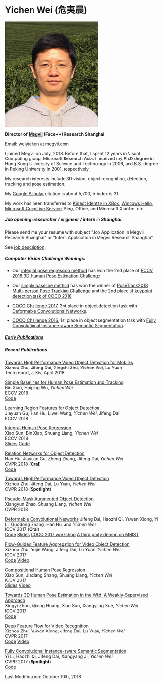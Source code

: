 **Yichen Wei (危夷晨)**
==========
<img src="./yichen_2014_crop.jpg" alt="drawing" width="300px" align="left"/> 

<br clear="all" />

<!--- do not know how to resize the image --->
<!--- ![](https://yichenwei.github.io/yichen_2014_crop.jpg) --->

<!--- comment ---> 

**Director of [Megvii](https://megvii.com/) (Face++) Research Shanghai**

Email: weiyichen at megvii.com

I joined Megvii on July, 2018. Before that, I spent 12 years in Visual Computing group, Microsoft Research Asia. I received my Ph.D degree in Hong Kong University of Science and Technology in 2006, and B.S. degree in Peking University in 2001, respectively.

My research interests include 3D vision, object recognition, detection, tracking and pose estimation.

My [Google Scholar](https://scholar.google.com/citations?hl=en&pli=1&user=O7A6nYMAAAAJ) citation is about 5,700, h-index is 31.

My work has been transferred to [Kinect Identity in XBox](https://ieeexplore.ieee.org/document/5742015/), [Windows Hello](https://www.youtube.com/watch?v=1AsoSnOmhvU), [Microsoft Cognitive Service](https://azure.microsoft.com/en-us/services/cognitive-services/), Bing, Office, and Microsoft XiaoIce, etc.

##### Job opening: researcher / engineer / intern in Shanghai.

Please send me your resume with subject "Job Application in Megvii Research Shanghai" or "Intern Application in Megvii Research Shanghai". 

See [job description](recruit.html).

##### Computer Vision Challenge Winnings:

- Our [integral pose regression method](https://github.com/JimmySuen/integral-human-pose) has won the 2nd place of  [ECCV 2018 3D Human Pose Estimation Challenge](http://vision.imar.ro/human3.6m/ranking.php)
- Our [simple baseline method](https://github.com/Microsoft/human-pose-estimation.pytorch) has won the winner of  [PoseTrack2018 Multi-person Pose Tracking Challenge](https://posetrack.net/workshops/eccv2018/posetrack_eccv_2018_results.html) and the 2nd place of  [keypoint detection task of COCO 2018](http://cocodataset.org/#keypoints-leaderboard)

- [COCO Challenge 2017](https://places-coco2017.github.io/#winners), 3rd place in object detection task with [Deformable Convolutional Networks](https://github.com/msracver/Deformable-ConvNets).
- [COCO Challenge 2016](http://image-net.org/challenges/ilsvrc+coco2016), 1st place in object segmentation task with [Fully Convolutional Instance-aware Semantic Segmentation](https://github.com/msracver/FCIS).

##### [Early Publications](publications.html)

##### Recent Publications

[Towards High Performance Video Object Detection for Mobiles](https://arxiv.org/abs/1804.05830)  <br />
Xizhou Zhu, Jifeng Dai, Xingchi Zhu, Yichen Wei, Lu Yuan  <br />
Tech report, arXiv, April 2018  <br />

[Simple Baselines for Human Pose Estimation and Tracking](https://arxiv.org/abs/1804.06208)  <br />
Bin Xiao, Haiping Wu, *Yichen Wei* <br />
ECCV 2018  <br />
[Code](https://github.com/Microsoft/human-pose-estimation.pytorch)  <br />


[Learning Region Features for Object Detection](https://arxiv.org/abs/1803.07066) <br />
Jiayuan Gu, Han Hu, Liwei Wang, *Yichen Wei*, Jifeng Dai <br />
ECCV 2018 <br />

[Integral Human Pose Regression](https://arxiv.org/abs/1711.08229) <br />
Xiao Sun, Bin Xiao, Shuang Liang, *Yichen Wei* <br />
ECCV 2018 <br />
[Slides](https://jimmysuen.github.io/slides/xiaosun_integral_human_pose_regression.pptx) [Code](https://github.com/JimmySuen/integral-human-pose) <br />

[Relation Networks for Object Detection](https://arxiv.org/abs/1711.11575) <br />
Han Hu, Jiayuan Gu, Zheng Zhang, Jifeng Dai, *Yichen Wei* <br />
CVPR 2018 (**Oral**) <br />
[Code](https://github.com/msracver/Relation-Networks-for-Object-Detection) <br />


[Towards High Performance Video Object Detection](https://arxiv.org/abs/1711.11577) <br />
Xizhou Zhu, Jifeng Dai, Lu Yuan, *Yichen Wei* <br />
CVPR 2018 (**Spotlight**) <br />


[Pseudo-Mask Augmented Object Detection](http://openaccess.thecvf.com/content_cvpr_2018/CameraReady/0910.pdf) <br />
Xiangyun Zhao, Shuang Liang, *Yichen Wei* <br />
CVPR 2018 <br />


[Deformable Convolutional Networks](https://arxiv.org/abs/1703.06211)
Jifeng Dai, Haozhi Qi, Yuwen Xiong, Yi Li, Guodong Zhang, Han Hu, and *Yichen Wei* <br />
ICCV 2017 (**Oral**) <br />
[Code](https://github.com/msracver/Deformable-ConvNets)  [Slides](http://www.jifengdai.org/slides/Deformable_Convolutional_Networks_Oral.pdf)  [COCO 2017 workshop](http://presentations.cocodataset.org/COCO17-Detect-MSRA.pdf)  [A third party demon on MNIST](https://github.com/felixlaumon/deform-conv) <br />


[Flow-Guided Feature Aggregation for Video Object Detection](https://arxiv.org/abs/1703.10025) <br />
Xizhou Zhu, Yujie Wang, Jifeng Dai, Lu Yuan, *Yichen Wei* <br />
ICCV 2017 <br />
[Code](https://github.com/msracver/Flow-Guided-Feature-Aggregation)  [Video](https://www.youtube.com/watch?v=R2h3DbTPvVg) <br />


[Compositional Human Pose Regression](https://arxiv.org/abs/1704.00159) <br />
Xiao Sun, Jiaxiang Shang, Shuang Liang, *Yichen Wei* <br />
ICCV 2017 <br />
[Slides](https://jimmysuen.github.io/slides/xiaosun_compositional_pose.pptx) [Video](https://www.youtube.com/watch?v=c-hgHqVK90M) <br />


[Towards 3D Human Pose Estimation in the Wild: A Weakly-Supervised Approach](https://arxiv.org/abs/1704.02447) <br />
Xingyi Zhou, Qixing Huang, Xiao Sun, Xiangyang Xue, *Yichen Wei* <br />
ICCV 2017 <br />
[Code](https://github.com/xingyizhou/pose-hg-3d) <br />


[Deep Feature Flow for Video Recognition](https://arxiv.org/abs/1611.07715) <br />
Xizhou Zhu, Yuwen Xiong, Jifeng Dai, Lu Yuan, *Yichen Wei* <br />
CVPR 2017 <br />
[Code](https://github.com/msracver/Flow-Guided-Feature-Aggregation)  [Video](https://www.youtube.com/watch?v=R2h3DbTPvVg) <br />


[Fully Convolutional Instance-aware Semantic Segmentation](https://arxiv.org/abs/1611.07709) <br />
Yi Li, Haozhi Qi, Jifeng Dai, Xiangyang Ji, *Yichen Wei* <br />
CVPR 2017 (**Spotlight**) <br />
[Code](https://github.com/msracver/FCIS) <br />

Last Modification: October 10th, 2018


<script>
  (function(i,s,o,g,r,a,m){i['GoogleAnalyticsObject']=r;i[r]=i[r]||function(){
  (i[r].q=i[r].q||[]).push(arguments)},i[r].l=1*new Date();a=s.createElement(o),
  m=s.getElementsByTagName(o)[0];a.async=1;a.src=g;m.parentNode.insertBefore(a,m)
  })(window,document,'script','https://www.google-analytics.com/analytics.js','ga');

  ga('create', 'UA-82196129-1', 'auto');
  ga('send', 'pageview');

</script>
